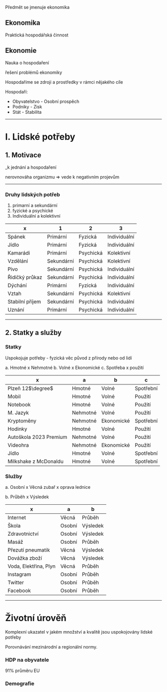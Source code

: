 Předmět se jmenuje ekonomika

## Ekonomika
Praktická hospodářská činnost


## Ekonomie
Nauka o hospodaření

řešení problémů ekonomiky

Hospodaříme se zdroji a prostředky v rámci nějakého cíle

Hospodaří:
- Obyvatelstvo - Osobní prospěch
- Podniky - Zisk
- Stát - Stabilita 

---
# I. Lidské potřeby
## 1. Motivace
_k jednání a hospodaření

nerovnováha organizmu => vede k negativním projevům

---
### Druhy lidských potřeb

 1. primarní a sekundární
 2. fyzické a psychické
 3. Individuální a kolektivní


| x               | 1          | 2         | 3            |
| --------------- | ---------- | --------- | ------------ |
| Spánek          | Primární   | Fyzická   | Individuální |
| Jídlo           | Primární   | Fyzická   | Individuální |
| Kamarádi        | Primární   | Psychická | Kolektivní   |
| Vzdělání        | Sekundární | Psychická | Kolektivní   |
| Pivo            | Sekundární | Psychická | Individuální |
| Řidičký průkaz  | Sekundární | Psychická | Individuální |
| Dýchání         | Primární   | Fyzická   | Individuální |
| Vztah           | Sekundární | Psychická | Kolektivní   |
| Stabilní příjem | Sekundární | Psychická | Individuální |
| Uznání          | Primární   | Psychická | Individuální | 

---

## 2. Statky a služby
### Statky 
Uspokojuje potřeby - fyzická věc
původ z přírody nebo od lidí

a. Hmotné x Nehmotné
b. Volné x Ekonomické
c. Spotřeba x použití

| x                      | a        | b          | c         |
| ---------------------- | -------- | ---------- | --------- |
| Plzeň 12$\degree$      | Hmotné   | Volné | Spotřební |
| Mobil                  | Hmotné   | Volné | Použití   |
| Notebook               | Hmotné   | Volné | Použití   |
| M. Jazyk               | Nehmotné | Volné      | Použití   |
| Kryptoměny             | Nehmotné | Ekonomické | Spotřební |
| Hodinky                | Hmotné   | Volné | Použití   |
| Autoškola 2023 Premium | Nehmotné | Volné | Použití   |
| Videohra               | Nehmotné | Ekonomické | Použití   |
| Jídlo                  | Hmotné   | Volné | Spotřební |
| Milkshake z McDonaldu  | Hmotné   | Volné | Spotřební          |
### Služby

a. Osobní x Věcná
	zubař x oprava lednice

b. Průběh x Výsledek

| x                     | a      | b        |
| --------------------- | ------ | -------- |
| Internet              | Věcná  | Průběh   |
| Škola                 | Osobní | Výsledek |
| Zdravotnictví         | Osobní | Výsledek |
| Masáž                 | Osobní | Průběh   |
| Přezutí pneumatik     | Věcná  | Výsledek  |
| Dovážka zboží         | Věcná  | Výsledek |
| Voda, Elektřina, Plyn | Věcná | Průběh   |
| Instagram             | Osobní | Průběh   |
| Twitter               | Osobní | Průběh   |
| Facebook              | Osobní | Průběh   | 

---

# Životní úrověň
Komplexní ukazatel v jakém množství a kvalitě jsou uspokojovány lidské potřeby

Porovnávání mezinárodní a regionální normy. 

### HDP na obyvatele
$91\%$ průměru EU
### Demografie
